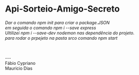 # Api-Sorteio-Amigo-Secreto
<h6>Dar o comando <i>npm init</i> para criar o package.JSON <br>
em seguida o comando <i>npm i --save express</i><br>
Ultilizei <i>npm i --save-dev nodemon</i> nas dependência do projeto.<br>
para rodar o prpejeto na pasta srco comando<i> npm start </i>
</h6>
<br> --- <br>
Fábio Cypriano <br>
Mauricio Dias
